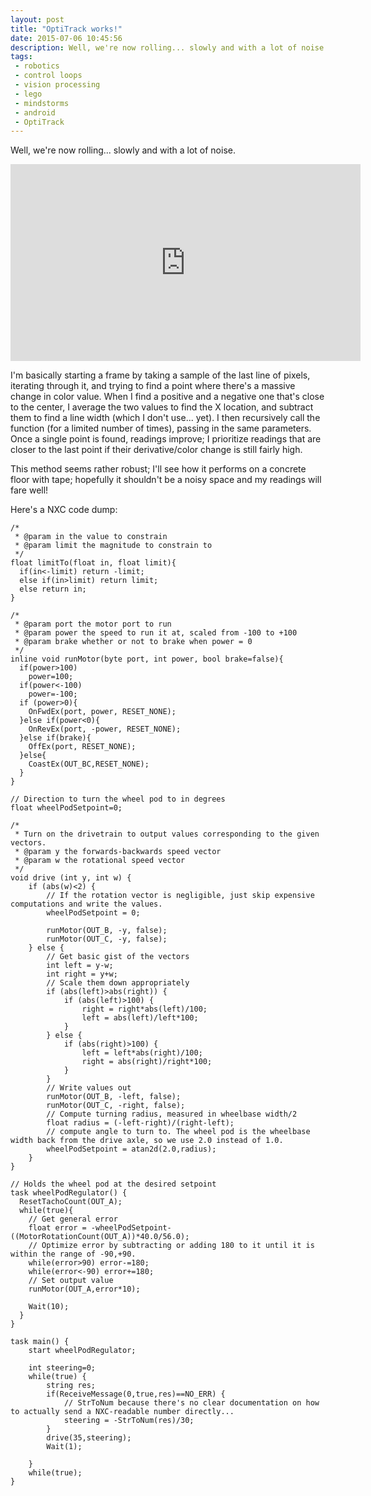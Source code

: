 ```yaml
---
layout: post
title: "OptiTrack works!"
date: 2015-07-06 10:45:56
description: Well, we're now rolling... slowly and with a lot of noise. <iframe width="560" height="315" src="https://www.youtube.com/embed/7CqhziY8g_o" frameborder="0" allowfullscreen></iframe>
tags:
 - robotics
 - control loops
 - vision processing
 - lego
 - mindstorms
 - android
 - OptiTrack
---
```


Well, we're now rolling... slowly and with a lot of noise.

<iframe width="560" height="315" src="https://www.youtube.com/embed/7CqhziY8g_o" frameborder="0" allowfullscreen></iframe>

I'm basically starting a frame by taking a sample of the last line of pixels, iterating through it, and trying to find a point where there's a massive change in color value. When I find a positive and a negative one that's close to the center, I average the two values to find the X location, and subtract them to find a line width (which I don't use... yet). I then recursively call the function (for a limited number of times), passing in the same parameters. Once a single point is found, readings improve; I prioritize readings that are closer to the last point if their derivative/color change is still fairly high.

This method seems rather robust; I'll see how it performs on a concrete floor with tape; hopefully it shouldn't be a noisy space and my readings will fare well!

Here's a NXC code dump:

    /*
     * @param in the value to constrain
     * @param limit the magnitude to constrain to
     */
    float limitTo(float in, float limit){
      if(in<-limit) return -limit;
      else if(in>limit) return limit;
      else return in;
    }

    /*
     * @param port the motor port to run
     * @param power the speed to run it at, scaled from -100 to +100
     * @param brake whether or not to brake when power = 0
     */
    inline void runMotor(byte port, int power, bool brake=false){
      if(power>100)
        power=100;
      if(power<-100)
        power=-100;
      if (power>0){
        OnFwdEx(port, power, RESET_NONE);
      }else if(power<0){
        OnRevEx(port, -power, RESET_NONE);
      }else if(brake){
        OffEx(port, RESET_NONE);
      }else{
        CoastEx(OUT_BC,RESET_NONE);
      }
    }

    // Direction to turn the wheel pod to in degrees
    float wheelPodSetpoint=0;

    /*
     * Turn on the drivetrain to output values corresponding to the given vectors.
     * @param y the forwards-backwards speed vector
     * @param w the rotational speed vector
     */
    void drive (int y, int w) {
        if (abs(w)<2) {
            // If the rotation vector is negligible, just skip expensive computations and write the values.
            wheelPodSetpoint = 0;
            
            runMotor(OUT_B, -y, false);
            runMotor(OUT_C, -y, false);
        } else {
            // Get basic gist of the vectors
            int left = y-w;
            int right = y+w;
            // Scale them down appropriately
            if (abs(left)>abs(right)) {
                if (abs(left)>100) {
                    right = right*abs(left)/100;
                    left = abs(left)/left*100;
                }
            } else {
                if (abs(right)>100) {
                    left = left*abs(right)/100;
                    right = abs(right)/right*100;
                }
            }
            // Write values out
            runMotor(OUT_B, -left, false);
            runMotor(OUT_C, -right, false);
            // Compute turning radius, measured in wheelbase width/2
            float radius = (-left-right)/(right-left); 
            // compute angle to turn to. The wheel pod is the wheelbase width back from the drive axle, so we use 2.0 instead of 1.0.
            wheelPodSetpoint = atan2d(2.0,radius);
        }
    }

    // Holds the wheel pod at the desired setpoint
    task wheelPodRegulator() {
      ResetTachoCount(OUT_A);
      while(true){
        // Get general error
        float error = -wheelPodSetpoint-((MotorRotationCount(OUT_A))*40.0/56.0);
        // Optimize error by subtracting or adding 180 to it until it is within the range of -90,+90.
        while(error>90) error-=180;
        while(error<-90) error+=180;
        // Set output value
        runMotor(OUT_A,error*10);

        Wait(10);
      }
    }

    task main() {
        start wheelPodRegulator;

        int steering=0;
        while(true) {
            string res;
            if(ReceiveMessage(0,true,res)==NO_ERR) {
                // StrToNum because there's no clear documentation on how to actually send a NXC-readable number directly...
                steering = -StrToNum(res)/30;
            }
            drive(35,steering);
            Wait(1);

        }
        while(true);
    }